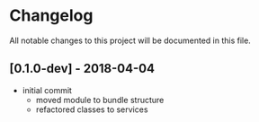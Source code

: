 # Changelog
All notable changes to this project will be documented in this file.

## [0.1.0-dev] - 2018-04-04

* initial commit
    * moved module to bundle structure
    * refactored classes to services
